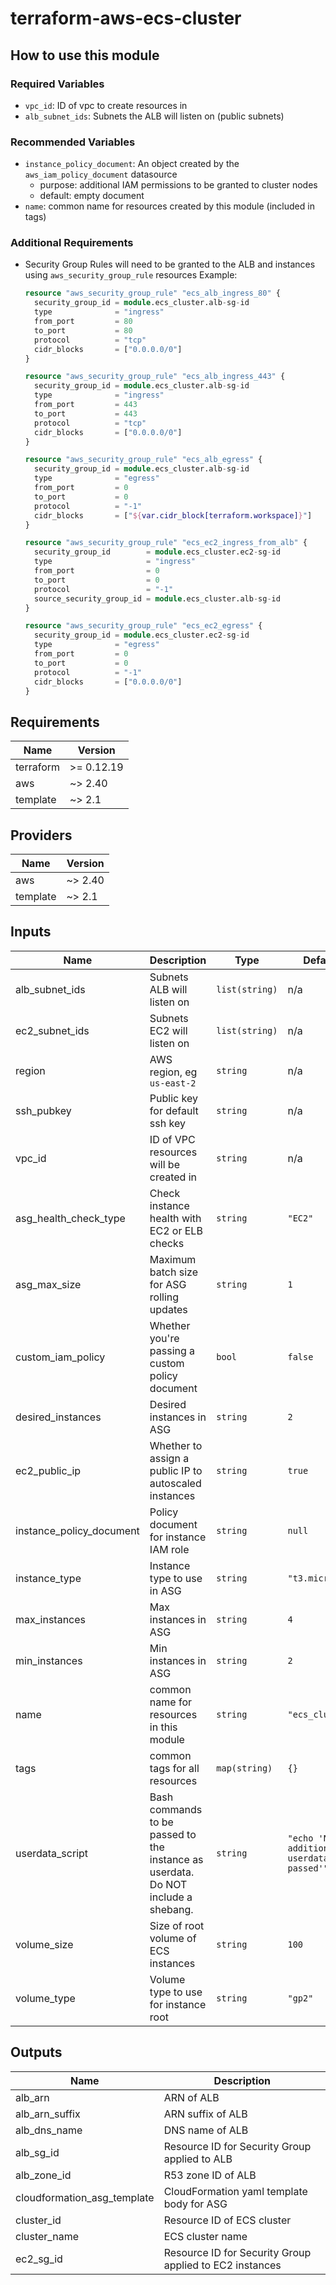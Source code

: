 # terraform-aws-ecs-cluster

## How to use this module

### Required Variables
* `vpc_id`: ID of vpc to create resources in
* `alb_subnet_ids`: Subnets the ALB will listen on (public subnets)

### Recommended Variables
* `instance_policy_document`: An object created by the `aws_iam_policy_document` datasource
  * purpose: additional IAM permissions to be granted to cluster nodes
  * default: empty document
* `name`: common name for resources created by this module (included in tags)

### Additional Requirements
* Security Group Rules will need to be granted to the ALB and instances using `aws_security_group_rule` resources
  Example:
  ```terraform
  resource "aws_security_group_rule" "ecs_alb_ingress_80" {
    security_group_id = module.ecs_cluster.alb-sg-id
    type              = "ingress"
    from_port         = 80
    to_port           = 80
    protocol          = "tcp"
    cidr_blocks       = ["0.0.0.0/0"]
  }

  resource "aws_security_group_rule" "ecs_alb_ingress_443" {
    security_group_id = module.ecs_cluster.alb-sg-id
    type              = "ingress"
    from_port         = 443
    to_port           = 443
    protocol          = "tcp"
    cidr_blocks       = ["0.0.0.0/0"]
  }

  resource "aws_security_group_rule" "ecs_alb_egress" {
    security_group_id = module.ecs_cluster.alb-sg-id
    type              = "egress"
    from_port         = 0
    to_port           = 0
    protocol          = "-1"
    cidr_blocks       = ["${var.cidr_block[terraform.workspace]}"]
  }

  resource "aws_security_group_rule" "ecs_ec2_ingress_from_alb" {
    security_group_id        = module.ecs_cluster.ec2-sg-id
    type                     = "ingress"
    from_port                = 0
    to_port                  = 0
    protocol                 = "-1"
    source_security_group_id = module.ecs_cluster.alb-sg-id
  }

  resource "aws_security_group_rule" "ecs_ec2_egress" {
    security_group_id = module.ecs_cluster.ec2-sg-id
    type              = "egress"
    from_port         = 0
    to_port           = 0
    protocol          = "-1"
    cidr_blocks       = ["0.0.0.0/0"]
  }
  ```

<!-- BEGINNING OF PRE-COMMIT-TERRAFORM DOCS HOOK -->
## Requirements

| Name | Version |
|------|---------|
| terraform | >= 0.12.19 |
| aws | ~> 2.40 |
| template | ~> 2.1 |

## Providers

| Name | Version |
|------|---------|
| aws | ~> 2.40 |
| template | ~> 2.1 |

## Inputs

| Name | Description | Type | Default | Required |
|------|-------------|------|---------|:--------:|
| alb\_subnet\_ids | Subnets ALB will listen on | `list(string)` | n/a | yes |
| ec2\_subnet\_ids | Subnets EC2 will listen on | `list(string)` | n/a | yes |
| region | AWS region, eg `us-east-2` | `string` | n/a | yes |
| ssh\_pubkey | Public key for default ssh key | `string` | n/a | yes |
| vpc\_id | ID of VPC resources will be created in | `string` | n/a | yes |
| asg\_health\_check\_type | Check instance health with EC2 or ELB checks | `string` | `"EC2"` | no |
| asg\_max\_size | Maximum batch size for ASG rolling updates | `string` | `1` | no |
| custom\_iam\_policy | Whether you're passing a custom policy document | `bool` | `false` | no |
| desired\_instances | Desired instances in ASG | `string` | `2` | no |
| ec2\_public\_ip | Whether to assign a public IP to autoscaled instances | `string` | `true` | no |
| instance\_policy\_document | Policy document for instance IAM role | `string` | `null` | no |
| instance\_type | Instance type to use in ASG | `string` | `"t3.micro"` | no |
| max\_instances | Max instances in ASG | `string` | `4` | no |
| min\_instances | Min instances in ASG | `string` | `2` | no |
| name | common name for resources in this module | `string` | `"ecs_cluster"` | no |
| tags | common tags for all resources | `map(string)` | `{}` | no |
| userdata\_script | Bash commands to be passed to the instance as userdata. Do NOT include a shebang. | `string` | `"echo 'No additional userdata was passed'"` | no |
| volume\_size | Size of root volume of ECS instances | `string` | `100` | no |
| volume\_type | Volume type to use for instance root | `string` | `"gp2"` | no |

## Outputs

| Name | Description |
|------|-------------|
| alb\_arn | ARN of ALB |
| alb\_arn\_suffix | ARN suffix of ALB |
| alb\_dns\_name | DNS name of ALB |
| alb\_sg\_id | Resource ID for Security Group applied to ALB |
| alb\_zone\_id | R53 zone ID of ALB |
| cloudformation\_asg\_template | CloudFormation yaml template body for ASG |
| cluster\_id | Resource ID of ECS cluster |
| cluster\_name | ECS cluster name |
| ec2\_sg\_id | Resource ID for Security Group applied to EC2 instances |

<!-- END OF PRE-COMMIT-TERRAFORM DOCS HOOK -->

